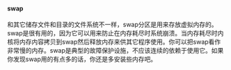 #### swap

和其它储存文件和目录的文件系统不一样，swap分区是用来存放虚拟内存的。swap是很有用的，因为它可以用来防止在内存耗尽时系统崩溃。当内存耗尽时内核将内存内容拷贝到swap然后释放内存来供其它程序使用。你可以把swap看作非常慢的内存。swap是典型的故障保护设施，不应该连续的依赖于使用它。如果你发现swap用的有点多的话，你还是多安装些内存吧。
